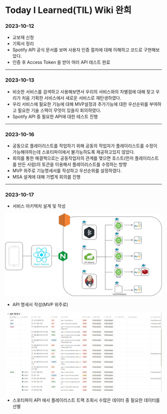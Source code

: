 # Today I Learned(TIL) Wiki 완희

### 2023-10-12

- 교보재 신청
- 기획서 정리
- Spotify API 공식 문서를 보며 사용자 인증 절차에 대해 이해하고 코드로 구현해보았다.
- 인증 후 Access Token 을 받아 여러 API 테스트 완료


---

### 2023-10-13

- 비슷한 서비스를 검색하고 사용해보면서 우리의 서비스와의 차별점에 대해 찾고 우리가 처음 기획한 서비스에서 새로운 서비스로 재탄생하였다.
- 우리 서비스에 필요한 기능에 대해 MVP설정과 추가기능에 대한 우선순위를 부여하고 필요한 기술 스택이 무엇이 있을지 회의하였다.
- Spotify API 중 필요한 API에 대한 테스트 진행

---

### 2023-10-16

- 공동으로 플레이리스트를 작업하기 위해 공동의 작업자가 플레이리스트를 수정이 가능해야하는데 스포티파이에서 불가능하도록 제공하고있지 않았다.
- 회의를 통한 해결책으로는 공동작업자의 관계를 맺으면 호스트(먼저 플레이리스트를 만든 사람)의 토큰을 이용해서 플레이리스트를 수정하는 방향
- MVP 위주로 기능명세서를 작성하고 우선순위를 설정하였다.
- MSA 설계에 대해 가볍게 회의를 진행


---

### 2023-10-17

- 서비스 아키텍처 설계 및 작성

 ![Alt text](image.png)

 - API 명세서 작성(MVP 위주로)

![Alt text](image-1.png)

- 스포티파이 API 에서 플레이리스트 트랙 조회시 수많은 데이터 중 필요한 데이터를 선별

